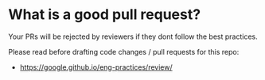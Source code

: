 # What is a good pull request?

Your PRs will be rejected by reviewers if they dont follow the best practices.


Please read before drafting code changes / pull requests for this repo:
- https://google.github.io/eng-practices/review/
